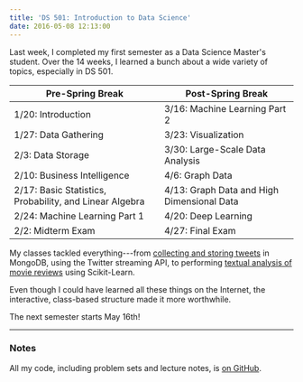 ```yaml
---
title: 'DS 501: Introduction to Data Science'
date: 2016-05-08 12:13:00
---
```


Last week, I completed my first semester as a Data Science Master's student. Over the 14 weeks, I learned a bunch about a wide variety of topics, especially in DS 501.

Pre-Spring Break | Post-Spring Break
--- | ---
1/20: Introduction | 3/16: Machine Learning Part 2
1/27: Data Gathering | 3/23: Visualization
2/3: Data Storage | 3/30: Large-Scale Data Analysis
2/10: Business Intelligence | 4/6: Graph Data
2/17: Basic Statistics, Probability, and Linear Algebra | 4/13: Graph Data and High Dimensional Data
2/24: Machine Learning Part 1 | 4/20: Deep Learning
2/2: Midterm Exam | 4/27: Final Exam

My classes tackled everything---from [collecting and storing tweets](https://github.com/tmm/DS501/blob/master/1/CaseStudy1.ipynb) in MongoDB, using the Twitter streaming API, to performing [textual analysis of movie reviews](https://github.com/tmm/DS501/blob/master/3/CaseStudy3.ipynb) using Scikit-Learn.

Even though I could have learned all these things on the Internet, the interactive, class-based structure made it more worthwhile.

The next semester starts May 16th! 

---

### Notes

All my code, including problem sets and lecture notes, is [on GitHub](https://github.com/tmm/DS501).
